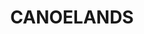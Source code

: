 ---
lastmod: '2025-04-06T06:05:20+00:00'
latitude: -33.602167
layout: suburb
longitude: 150.991055
postcode: '2157'
state: NSW
title: CANOELANDS
url: /nsw/canoelands/
---
